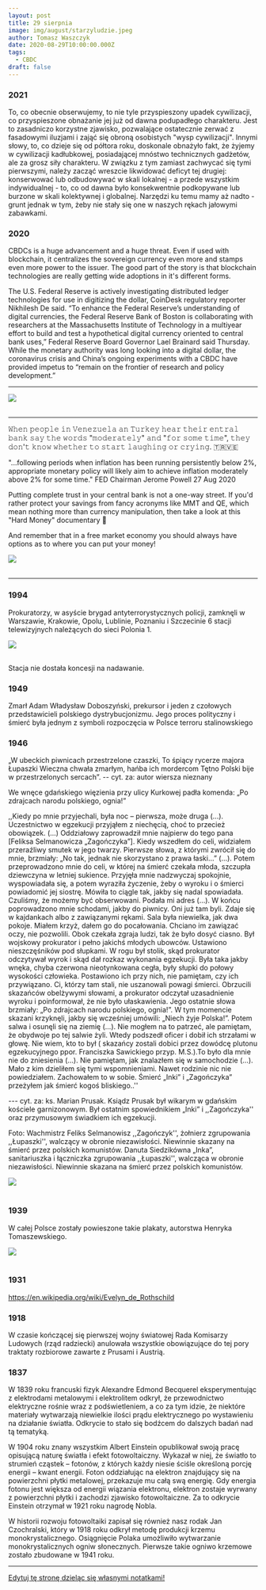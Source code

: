 ```yaml
---
layout: post
title: 29 sierpnia
image: img/august/starzyludzie.jpeg
author: Tomasz Waszczyk
date: 2020-08-29T10:00:00.000Z
tags:
  - CBDC
draft: false
---
```


### 2021

To, co obecnie obserwujemy, to nie tyle przyspieszony upadek cywilizacji, co przyspieszone obnażanie jej już od dawna podupadłego charakteru. Jest to zasadniczo korzystne zjawisko, pozwalające ostatecznie zerwać z fasadowymi iluzjami i zająć się obroną osobistych "wysp cywilizacji".
Innymi słowy, to, co dzieje się od półtora roku, doskonale obnażyło fakt, że żyjemy w cywilizacji kadłubkowej, posiadającej mnóstwo technicznych gadżetów, ale za grosz siły charakteru. W związku z tym zamiast zachwycać się tymi pierwszymi, należy zacząć wreszcie likwidować deficyt tej drugiej: konserwować lub odbudowywać w skali lokalnej - a przede wszystkim indywidualnej - to, co od dawna było konsekwentnie podkopywane lub burzone w skali kolektywnej i globalnej. Narzędzi ku temu mamy aż nadto - grunt jednak w tym, żeby nie stały się one w naszych rękach jałowymi zabawkami.

### 2020

CBDCs is a huge advancement and a huge threat. Even if used with blockchain, it centralizes the sovereign currency even more and stamps even more power to the issuer. The good part of the story is that blockchain technologies are really getting wide adoptions in it's different forms.

The U.S. Federal Reserve is actively investigating distributed ledger technologies for use in digitizing the dollar, CoinDesk regulatory reporter Nikhilesh De said. “To enhance the Federal Reserve’s understanding of digital currencies, the Federal Reserve Bank of Boston is collaborating with researchers at the Massachusetts Institute of Technology in a multiyear effort to build and test a hypothetical digital currency oriented to central bank uses,” Federal Reserve Board Governor Lael Brainard said Thursday. While the monetary authority was long looking into a digital dollar, the coronavirus crisis and China’s ongoing experiments with a CBDC have provided impetus to “remain on the frontier of research and policy development.”

---

<img src="./img/august/starzyludzie.jpeg"><br><br>

---

𝚆𝚑𝚎𝚗 𝚙𝚎𝚘𝚙𝚕𝚎 𝚒𝚗 𝚅𝚎𝚗𝚎𝚣𝚞𝚎𝚕𝚊 𝚊𝚗 𝚃𝚞𝚛𝚔𝚎𝚢 𝚑𝚎𝚊𝚛 𝚝𝚑𝚎𝚒𝚛 𝚎𝚗𝚝𝚛𝚊𝚕 𝚋𝚊𝚗𝚔 𝚜𝚊𝚢 𝚝𝚑𝚎 𝚠𝚘𝚛𝚍𝚜 "𝚖𝚘𝚍𝚎𝚛𝚊𝚝𝚎𝚕𝚢" 𝚊𝚗𝚍 "𝚏𝚘𝚛 𝚜𝚘𝚖𝚎 𝚝𝚒𝚖𝚎", 𝚝𝚑𝚎𝚢 𝚍𝚘𝚗'𝚝 𝚔𝚗𝚘𝚠 𝚠𝚑𝚎𝚝𝚑𝚎𝚛 𝚝𝚘 𝚜𝚝𝚊𝚛𝚝 𝚕𝚊𝚞𝚐𝚑𝚒𝚗𝚐 𝚘𝚛 𝚌𝚛𝚢𝚒𝚗𝚐. 🇹🇷🇻🇪

"...following periods when inflation has been running persistently below 2%, appropriate monetary policy will likely aim to achieve inflation moderately above 2% for some time." FED Chairman Jerome Powell 27 Aug 2020

Putting complete trust in your central bank is not a one-way street. If you'd rather protect your savings from fancy acronyms like MMT and QE, which mean nothing more than currency manipulation, then take a look at this "Hard Money" documentary 🎥

And remember that in a free market economy you should always have options as to where you can put your money!

<img src="./img/august/reichsmark.jpeg"><br><br>

---

### 1994

Prokuratorzy, w asyście brygad antyterrorystycznych policji, zamknęli w Warszawie, Krakowie, Opolu, Lublinie, Poznaniu i Szczecinie 6 stacji telewizyjnych należących do sieci Polonia 1.

<img src="./img/august/polonia.jpeg"><br><br>

Stacja nie dostała koncesji na nadawanie.

### 1949

Zmarł Adam Władysław Doboszyński, prekursor i jeden z czołowych przedstawicieli polskiego dystrybucjonizmu. Jego proces polityczny i śmierć była jednym z symboli rozpoczęcia w Polsce terroru stalinowskiego

### 1946

„W ubeckich piwnicach przestrzelone czaszki, To śpiący rycerze majora Łupaszki Wieczna chwała zmarłym, hańba ich mordercom Tętno Polski bije w przestrzelonych sercach”.
-- cyt. za: autor wiersza nieznany

We wnęce gdańskiego więzienia przy ulicy Kurkowej padła komenda: „Po zdrajcach narodu polskiego, ognia!”

,,Kiedy po mnie przyjechali, była noc – pierwsza, może druga (...). Uczestnictwo w egzekucji przyjąłem z niechęcią, choć to przecież obowiązek. (...) Oddziałowy zaprowadził mnie najpierw do tego pana [Feliksa Selmanowicza „Zagończyka”]. Kiedy wszedłem do celi, widziałem przeraźliwy smutek w jego twarzy. Pierwsze słowa, z którymi zwrócił się do mnie, brzmiały: „No tak, jednak nie skorzystano z prawa łaski...” (...). Potem przeprowadzono mnie do celi, w której na śmierć czekała młoda, szczupła dziewczyna w letniej sukience. Przyjęła mnie nadzwyczaj spokojnie, wyspowiadała się, a potem wyraziła życzenie, żeby o wyroku i o śmierci powiadomić jej siostrę. Mówiła to ciągle tak, jakby się nadal spowiadała. Czuliśmy, że możemy być obserwowani. Podała mi adres (...). W końcu poprowadzono mnie schodami, jakby do piwnicy. Oni już tam byli. Zdaje się w kajdankach albo z zawiązanymi rękami. Sala była niewielka, jak dwa pokoje. Miałem krzyż, dałem go do pocałowania. Chciano im zawiązać oczy, nie pozwolili. Obok czekała zgraja ludzi, tak że było dosyć ciasno. Był wojskowy prokurator i pełno jakichś młodych ubowców. Ustawiono nieszczęśników pod słupkami. W rogu był stolik, skąd prokurator odczytywał wyrok i skąd dał rozkaz wykonania egzekucji. Była taka jakby wnęka, chyba czerwona nieotynkowana cegła, były słupki do połowy wysokości człowieka. Postawiono ich przy nich, nie pamiętam, czy ich przywiązano. Ci, którzy tam stali, nie uszanowali powagi śmierci. Obrzucili skazańców obelżywymi słowami, a prokurator odczytał uzasadnienie wyroku i poinformował, że nie było ułaskawienia. Jego ostatnie słowa brzmiały: „Po zdrajcach narodu polskiego, ognia!”. W tym momencie skazani krzyknęli, jakby się wcześniej umówili: „Niech żyje Polska!”. Potem salwa i osunęli się na ziemię (...). Nie mogłem na to patrzeć, ale pamiętam, że obydwoje po tej salwie żyli. Wtedy podszedł oficer i dobił ich strzałami w głowę. Nie wiem, kto to był ( skazańcy zostali dobici przez dowódcę plutonu egzekucyjnego ppor. Franciszka Sawickiego przyp. M.S.).To było dla mnie nie do zniesienia (...). Nie pamiętam, jak znalazłem się w samochodzie (...). Mało z kim dzieliłem się tymi wspomnieniami. Nawet rodzinie nic nie powiedziałem. Zachowałem to w sobie. Śmierć „Inki” i „Zagończyka” przeżyłem jak śmierć kogoś bliskiego..''

--- cyt. za: ks. Marian Prusak. Ksiądz Prusak był wikarym w gdańskim kościele garnizonowym. Był ostatnim spowiednikiem „Inki” i ,,Zagończyka'' oraz przymusowym świadkiem ich egzekucji.

Foto: Wachmistrz Feliks Selmanowisz ,,Zagończyk'', żołnierz zgrupowania ,,Łupaszki'', walczący w obronie niezawisłości. Niewinnie skazany na śmierć przez polskich komunistów.
Danuta Siedzikówna „Inka”, sanitariuszka i łączniczka zgrupowania ,,Łupaszki'', walcząca w obronie niezawisłości. Niewinnie skazana na śmierć przez polskich komunistów.

<img src="./img/august/tetno.jpg"><br><br>

### 1939

W całej Polsce zostały powieszone takie plakaty, autorstwa Henryka Tomaszewskiego.

<img src="./img/august/kazdyzolnierzem.jpeg"><br><br>

### 1931

https://en.wikipedia.org/wiki/Evelyn_de_Rothschild

### 1918

W czasie kończącej się pierwszej wojny światowej Rada Komisarzy Ludowych (rząd radziecki) anulowała wszystkie obowiązujące do tej pory traktaty rozbiorowe zawarte z Prusami i Austrią.

### 1837

W 1839 roku francuski fizyk Alexandre Edmond Becquerel eksperymentując z elektrodami metalowymi i elektrolitem odkrył, że przewodnictwo elektryczne rośnie wraz z podświetleniem, a co za tym idzie, że niektóre materiały wytwarzają niewielkie ilości prądu elektrycznego po wystawieniu na działanie światła. Odkrycie to stało się bodźcem do dalszych badań nad tą tematyką.

W 1904 roku znany wszystkim Albert Einstein opublikował swoją pracę opisującą naturę światła i efekt fotowoltaiczny. Wykazał w niej, że światło to strumień cząstek – fotonów, z których każdy niesie ściśle określoną porcję energii – kwant energii. Foton oddziałując na elektron znajdujący się na powierzchni płytki metalowej, przekazuje mu całą swą energię. Gdy energia fotonu jest większa od energii wiązania elektronu, elektron zostaje wyrwany z powierzchni płytki i zachodzi zjawisko fotowoltaiczne. Za to odkrycie Einstein otrzymał w 1921 roku nagrodę Nobla.

W historii rozwoju fotowoltaiki zapisał się również nasz rodak Jan Czochralski, który w 1918 roku odkrył metodę produkcji krzemu monokrystalicznego. Osiągnięcie Polaka umożliwiło wytwarzanie monokrystalicznych ogniw słonecznych. Pierwsze takie ogniwo krzemowe zostało zbudowane w 1941 roku.

---

<a href="https://github.com/TomaszWaszczyk/historia.waszczyk.com/edit/master/src/content/august-29.md" target="_blank">Edytuj tę stronę dzieląc się własnymi notatkami!</a>
